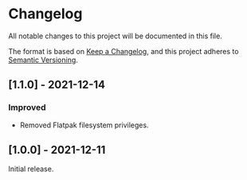 # Changelog

All notable changes to this project will be documented in this file.

The format is based on [Keep a Changelog](https://keepachangelog.com/en/1.0.0/), and this project adheres to [Semantic Versioning](https://semver.org/spec/v2.0.0.html).

## [1.1.0] - 2021-12-14

### Improved

  - Removed Flatpak filesystem privileges.

## [1.0.0] - 2021-12-11

Initial release.
